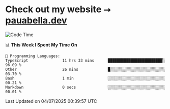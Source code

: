 # Check out my website ⭢ [pauabella.dev](https://pauabella.dev)

<!--START_SECTION:waka-->
![Code Time](http://img.shields.io/badge/Code%20Time-4%2C570%20hrs%2059%20mins-blue)

📊 **This Week I Spent My Time On** 

```text
💬 Programming Languages: 
TypeScript               11 hrs 33 mins      ████████████████████████░   96.09 % 
Other                    26 mins             █░░░░░░░░░░░░░░░░░░░░░░░░   03.70 % 
Bash                     1 min               ░░░░░░░░░░░░░░░░░░░░░░░░░   00.21 % 
Markdown                 0 secs              ░░░░░░░░░░░░░░░░░░░░░░░░░   00.01 % 
```


 Last Updated on 04/07/2025 00:39:57 UTC
<!--END_SECTION:waka-->
